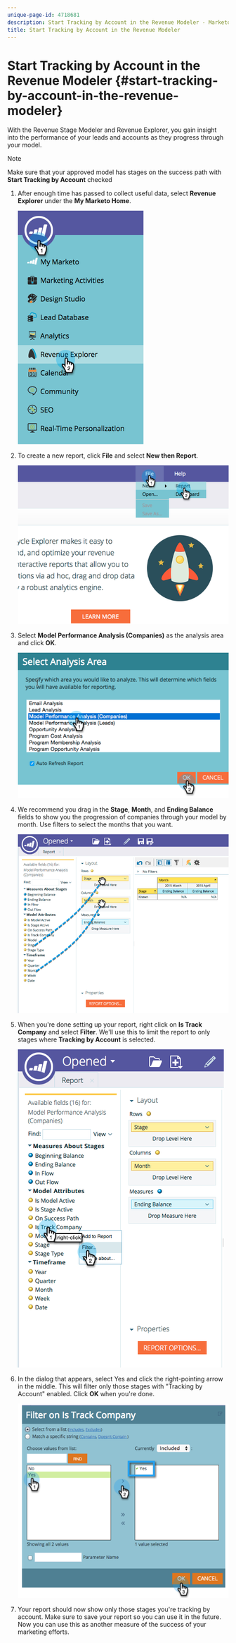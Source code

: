 ```yaml
---
unique-page-id: 4718681
description: Start Tracking by Account in the Revenue Modeler - Marketo Docs - Product Documentation
title: Start Tracking by Account in the Revenue Modeler
---
```


# Start Tracking by Account in the Revenue Modeler {#start-tracking-by-account-in-the-revenue-modeler}

With the Revenue Stage Modeler and Revenue Explorer, you gain insight into the performance of your leads and accounts as they progress through your model.

>[!NOTE]
>
>Make sure that your approved model has stages on the success path with **Start Tracking by Account** checked

1. After enough time has passed to collect useful data, select **Revenue Explorer** under the **My Marketo Home**.

   ![](assets/image2015-4-29-16-3a36-3a2.png)

1. To create a new report, click **File** and select **New **then** Report**.

   ![](assets/image2015-4-29-16-3a38-3a44.png)

1. Select **Model Performance Analysis (Companies)** as the analysis area and click **OK**.

   ![](assets/image2015-4-29-16-3a41-3a47.png)

1. We recommend you drag in the **Stage**, **Month**, and **Ending Balance** fields to show you the progression of companies through your model by month. Use filters to select the months that you want.

   ![](assets/image2015-4-29-17-3a16-3a1.png)

1. When you're done setting up your report, right click on **Is Track Company** and select **Filter**. We'll use this to limit the report to only stages where **Tracking by Account** is selected.

   ![](assets/image2015-4-29-17-3a18-3a9.png)

1. In the dialog that appears, select Yes and click the right-pointing arrow in the middle. This will filter only those stages with "Tracking by Account" enabled. Click **OK** when you're done.

   ![](assets/image2015-6-9-16-3a21-3a3.png)

1. Your report should now show only those stages you're tracking by account. Make sure to save your report so you can use it in the future. Now you can use this as another measure of the success of your marketing efforts.

